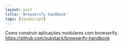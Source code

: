 ```yaml
---
layout: post
title: 'Browserify handbook'
tags: [JavaScript]
---
```


Como construir aplicações modulares com browserify.<br>
<https://github.com/substack/browserify-handbook>
